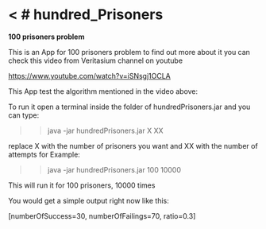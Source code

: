 <H1>< # hundred_Prisoners </H1>

<B> 100 prisoners problem </B>

This is an App for 100 prisoners problem to find out more about it you can check this video from 
Veritasium channel on youtube

<U> https://www.youtube.com/watch?v=iSNsgj1OCLA </U>

This App test the algorithm mentioned in the video above: 

To run it open a terminal inside the folder of hundredPrisoners.jar and you can type:

>> java -jar hundredPrisoners.jar X XX

replace X with the number of prisoners you want and XX with the number of attempts for Example:
>> java -jar hundredPrisoners.jar 100 10000

This will run it for 100 prisoners, 10000 times 

You would get a simple output right now like this: 

[numberOfSuccess=30, numberOfFailings=70, ratio=0.3]
